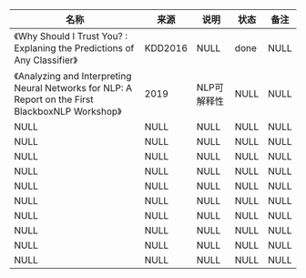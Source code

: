 |名称  |  来源   | 说明  |状态   | 备注  |
|  ----  | ----  |----  | ----  |----  |
| 《Why Should I Trust You? : Explaning the Predictions of Any Classifier》  | KDD2016 |NULL |done |NULL |
| 《Analyzing and Interpreting Neural Networks for NLP: A Report on the First BlackboxNLP Workshop》  | 2019 |NLP可解释性 |NULL |NULL |
| NULL  | NULL |NULL |NULL |NULL |
| NULL  | NULL |NULL |NULL |NULL |
| NULL  | NULL |NULL |NULL |NULL |
| NULL  | NULL |NULL |NULL |NULL |
| NULL  | NULL |NULL |NULL |NULL |
| NULL  | NULL |NULL |NULL |NULL |
| NULL  | NULL |NULL |NULL |NULL |
| NULL  | NULL |NULL |NULL |NULL |
| NULL  | NULL |NULL |NULL |NULL |
| NULL  | NULL |NULL |NULL |NULL |
